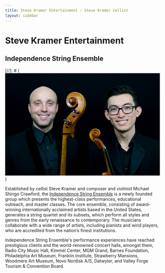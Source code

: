 ```yaml
---
title: Steve Kramer Entertainment ‹ Steve Kramer Cellist
layout: sidebar
---
```

# Steve Kramer Entertainment
## Independence String Ensemble

[//]: # (![Michael Shingo Crawford and Steve Kramer of Independence String Ensemble](/images/independenceweb.jpg))


Established by cellist Steve Kramer and composer and violinist Michael Shingo Crawford, the [Independence String Ensemble](www.independencestringensemble.com) is a newly founded group which presents the highest-class performances, educational outreach, and master classes. The core ensemble, consisting of award-winning internationally acclaimed artists based in the United States, generates a string quartet and its subsets, which perform all styles and genres from the early renaissance to contemporary. The musicians collaborate with a wide range of artists, including pianists and wind players, who are accredited from the nation’s finest institutions. 

Independence String Ensemble's performance experiences have reached prestigious clients and the world-renowned concert halls, amongst them, Radio City Music Hall, Kimmel Center, MGM Grand, Barnes Foundation, Philadelphia Art Museum, Franklin Institute, Strawberry Mansions, Woodmere Art Museum, Novo Nordisk A/S, Datwyler, and Valley Forge Tourism & Convention Board.


